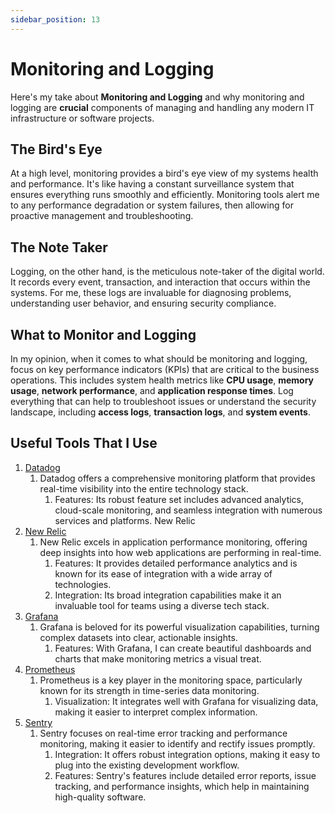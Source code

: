 ```yaml
---
sidebar_position: 13
---
```


# Monitoring and Logging

Here's my take about **Monitoring and Logging** and why monitoring and logging are **crucial** components of managing and handling any modern IT infrastructure or software projects.

## The Bird's Eye
At a high level, monitoring provides a bird's eye view of my systems health and performance. It's like having a constant surveillance system that ensures everything runs smoothly and efficiently. Monitoring tools alert me to any performance degradation or system failures, then allowing for proactive management and troubleshooting.

## The Note Taker
Logging, on the other hand, is the meticulous note-taker of the digital world. It records every event, transaction, and interaction that occurs within the systems. For me, these logs are invaluable for diagnosing problems, understanding user behavior, and ensuring security compliance. 

## What to Monitor and Logging
In my opinion, when it comes to what should be monitoring and logging, focus on key performance indicators (KPIs) that are critical to the business operations. This includes system health metrics like **CPU usage**, **memory usage**, **network performance**, and **application response times**. Log everything that can help to troubleshoot issues or understand the security landscape, including **access logs**, **transaction logs**, and **system events**.

## Useful Tools That I Use
1. [Datadog](https://www.datadoghq.com/)
   1. Datadog offers a comprehensive monitoring platform that provides real-time visibility into the entire technology stack.
      1. Features: Its robust feature set includes advanced analytics, cloud-scale monitoring, and seamless integration with numerous services and platforms.
New Relic
1. [New Relic](https://newrelic.com/)
   1. New Relic excels in application performance monitoring, offering deep insights into how web applications are performing in real-time.
      1. Features: It provides detailed performance analytics and is known for its ease of integration with a wide array of technologies.
      2. Integration: Its broad integration capabilities make it an invaluable tool for teams using a diverse tech stack.
2. [Grafana](https://grafana.com/)
   1. Grafana is beloved for its powerful visualization capabilities, turning complex datasets into clear, actionable insights.
      1. Features: With Grafana, I can create beautiful dashboards and charts that make monitoring metrics a visual treat.
3. [Prometheus](https://prometheus.io/)
   1. Prometheus is a key player in the monitoring space, particularly known for its strength in time-series data monitoring.
      1. Visualization: It integrates well with Grafana for visualizing data, making it easier to interpret complex information.
4. [Sentry](https://sentry.io/welcome/)
   1. Sentry focuses on real-time error tracking and performance monitoring, making it easier to identify and rectify issues promptly.
      1. Integration: It offers robust integration options, making it easy to plug into the existing development workflow.
      2. Features: Sentry's features include detailed error reports, issue tracking, and performance insights, which help in maintaining high-quality software.

